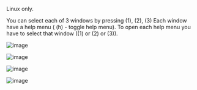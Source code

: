 Linux only.

You can select each of 3 windows by pressing (1), (2), (3)
Each window have a help menu ( (h) - toggle help menu). To open each help menu you have to select that window ((1) or (2) or (3)).

![image](https://user-images.githubusercontent.com/87692555/171856315-1db328fd-858b-416f-ac01-aba81adf540f.png)

![image](https://user-images.githubusercontent.com/87692555/171855839-0f09227e-2dda-424c-a87e-85c3a9f722c2.png)

![image](https://user-images.githubusercontent.com/87692555/171855873-38ec684a-4104-4c6f-a63a-046a16cbe034.png)

![image](https://user-images.githubusercontent.com/87692555/171855927-2a61dba6-8752-401a-9f8f-71507c6e2a69.png)

